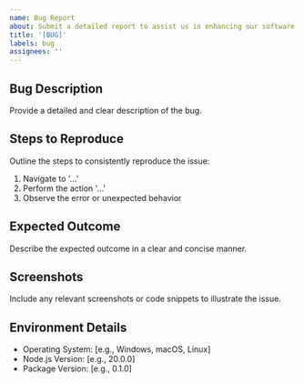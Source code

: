 ```yaml
---
name: Bug Report
about: Submit a detailed report to assist us in enhancing our software
title: '[BUG]'
labels: bug
assignees: ''
---
```


## Bug Description

Provide a detailed and clear description of the bug.

## Steps to Reproduce

Outline the steps to consistently reproduce the issue:

1. Navigate to '...'
2. Perform the action '...'
3. Observe the error or unexpected behavior

## Expected Outcome

Describe the expected outcome in a clear and concise manner.

## Screenshots

Include any relevant screenshots or code snippets to illustrate the issue.

## Environment Details

- Operating System: [e.g., Windows, macOS, Linux]
- Node.js Version: [e.g., 20.0.0]
- Package Version: [e.g., 0.1.0]
